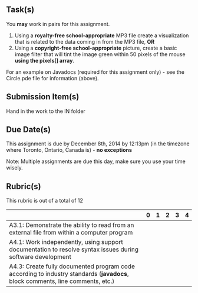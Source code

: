 Task(s)
-------
You **may** work in pairs for this assignment.

1. Using a **royalty-free school-appropriate** MP3 file create a visualization that is related to the data coming in from the MP3 file, **OR**
2. Using a **copyright-free school-appropriate** picture, create a basic image filter that will tint the image green within 50 pixels of the mouse **using the pixels[] array**.

For an example on Javadocs (required for this assignment only) - see the Circle.pde file for information (above).

Submission Item(s)
------------------
Hand in the work to the IN folder

Due Date(s)
-----------
This assignment is due by December 8th, 2014 by 12:13pm (in the timezone where Toronto, Ontario, Canada is) - **no exceptions**

Note: Multiple assignments are due this day, make sure you use your time wisely. 

Rubric(s)
---------
This rubric is out of a total of 12

| | 0 | 1 | 2 | 3 | 4 |
|---| --- | --- | --- | --- | --- |
|A3.1: Demonstrate the ability to read from an external file from within a computer program  | | | | | |
|A4.1: Work independently, using support documentation to resolve syntax issues during software development  | | | | | |
|A4.3: Create fully documented program code according to industry standards (**javadocs**, block comments, line comments, etc.)  | | | | | |
